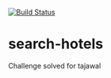 [![Build Status](https://travis-ci.org/dipraj11/search-hotels.svg?branch=master)](https://travis-ci.org/dipraj11/search-hotels)


# search-hotels
Challenge solved for tajawal


